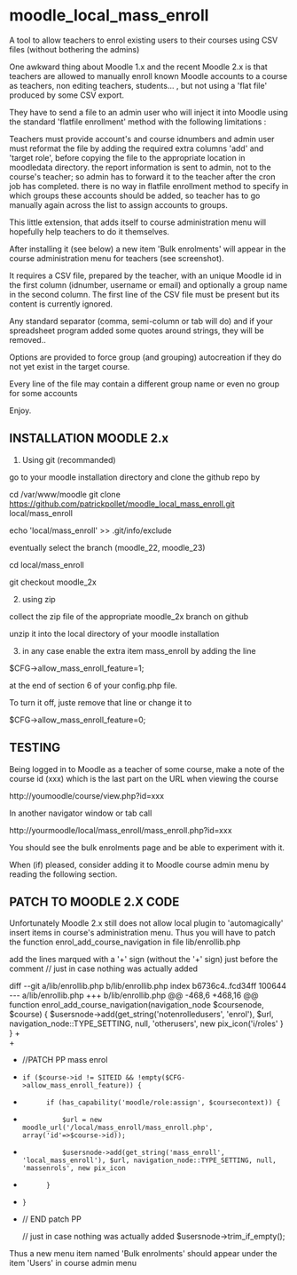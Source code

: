 moodle_local_mass_enroll
========================

A tool to allow teachers to enrol existing users to their courses using CSV files (without bothering the admins)


One awkward thing about Moodle 1.x and the recent Moodle 2.x  is that teachers are allowed to manually enroll known Moodle accounts to a course as teachers, non editing teachers, students... , but not using a 'flat file' produced by some CSV export. 

They have to send a file to an admin user who will inject it into Moodle using the standard 'flatfile enrollment' method with the following limitations : 

Teachers must provide account's and course idnumbers and admin user must reformat the file by adding the required extra columns 'add' and 'target role', before copying the file to the appropriate location in moodledata directory.
the report information is sent to admin, not to the course's teacher; so admin has to forward it to the teacher after the cron job has completed.
there is no way in flatfile enrollment method to specify in which groups these accounts should be added, so teacher has to go manually again across the list to assign accounts to groups.

This little extension, that adds itself to course administration menu will hopefully help teachers to do it themselves. 

After installing it (see below) a new item 'Bulk enrolments' will appear in the course administration menu for teachers (see screenshot). 

It requires a CSV file, prepared by the teacher, with an unique Moodle id in the first column (idnumber, username or email) and optionally a group name in the second column.
The first line of the CSV file must be present but its content is currently ignored.

Any standard separator (comma, semi-column or tab will do) and if your spreadsheet program added some quotes around strings, they will be removed..

Options are provided to force group (and grouping) autocreation if they do not yet exist in the target course. 

Every line of the file may contain a different group name or even no group for some accounts

Enjoy.


INSTALLATION MOODLE 2.x
-------------------
1) Using git (recommanded) 

go to your moodle installation directory and clone the github repo by

cd /var/www/moodle
git clone  https://github.com/patrickpollet/moodle_local_mass_enroll.git  local/mass_enroll

echo 'local/mass_enroll' >> .git/info/exclude

eventually select the branch (moodle_22, moodle_23)

cd local/mass_enroll

git checkout moodle_2x  

2) using zip 

collect the zip file of the appropriate moodle_2x branch on github

unzip it into the local directory of your moodle installation  


3) in any case enable the extra item mass_enroll by adding the line

$CFG->allow_mass_enroll_feature=1;

at the end of section 6 of your config.php file.

To turn it off, juste remove that line or change it to 

$CFG->allow_mass_enroll_feature=0;


TESTING 
---------
Being logged in to Moodle as a teacher of some course, make a note of the course id (xxx) 
which is the last part on the URL when viewing the course 

http://youmoodle/course/view.php?id=xxx 

In another navigator window or tab call 

http://yourmoodle/local/mass_enroll/mass_enroll.php?id=xxx

You should see the bulk enrolments page and be able to experiment with it.

When (if) pleased, consider adding it to Moodle course admin menu by reading the following section. 

PATCH TO MOODLE 2.X CODE
------------------------

Unfortunately Moodle 2.x still does not allow local plugin to 'automagically' insert items in course's administration menu.
Thus you will have to patch the function enrol_add_course_navigation in file lib/enrollib.php

add the lines marqued with a '+' sign (without the '+' sign) just before the comment 
     // just in case nothing was actually added


diff --git a/lib/enrollib.php b/lib/enrollib.php
index b6736c4..fcd34ff 100644
--- a/lib/enrollib.php
+++ b/lib/enrollib.php
@@ -468,6 +468,16 @@ function enrol_add_course_navigation(navigation_node $coursenode, $course) {
             $usersnode->add(get_string('notenrolledusers', 'enrol'), $url, navigation_node::TYPE_SETTING, null, 'otherusers', new pix_icon('i/roles'
         }
     }
+    
+    
+    //PATCH PP mass enrol
+     if ($course->id != SITEID && !empty($CFG->allow_mass_enroll_feature)) {
+           if (has_capability('moodle/role:assign', $coursecontext)) {
+               $url = new moodle_url('/local/mass_enroll/mass_enroll.php', array('id'=>$course->id));
+               $usersnode->add(get_string('mass_enroll', 'local_mass_enroll'), $url, navigation_node::TYPE_SETTING, null, 'massenrols', new pix_icon
+           } 
+     }
+    // END patch PP
 
     // just in case nothing was actually added
     $usersnode->trim_if_empty();

 Thus a new menu item named 'Bulk enrolments' should appear under the item 'Users' in course admin menu 
 
     